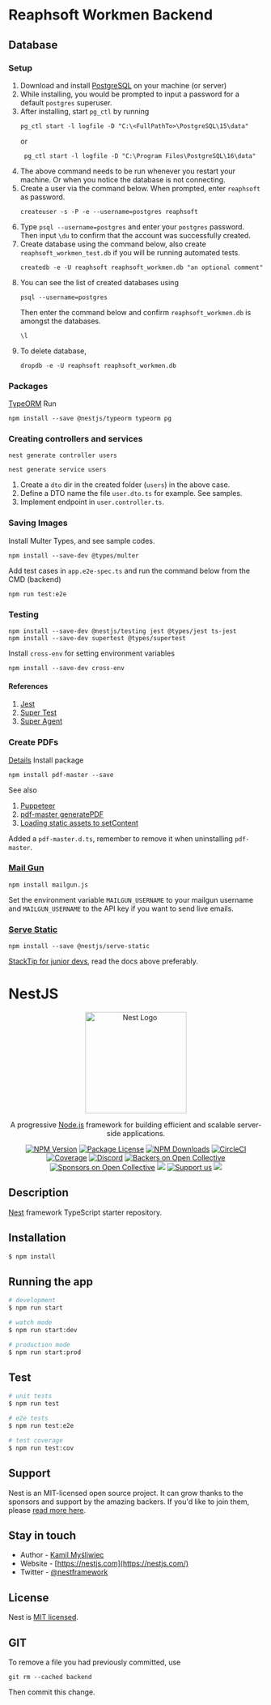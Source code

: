 # Reaphsoft Workmen Backend
## Database
### Setup
1. Download and install [PostgreSQL](https://www.postgresql.org/download/windows/) on your machine (or server)
2. While installing, you would be prompted to input a password for a default `postgres` superuser.
3. After installing, start `pg_ctl` by running
    ```
    pg_ctl start -l logfile -D "C:\<FullPathTo>\PostgreSQL\15\data"   
    ```
   or
   ```
    pg_ctl start -l logfile -D "C:\Program Files\PostgreSQL\16\data"    
   ```
4. The above command needs to be run whenever you restart your machine. Or when you notice the database is not connecting. 
5. Create a user via the command below. When prompted, enter `reaphsoft` as password.
    ```
    createuser -s -P -e --username=postgres reaphsoft
    ```
6. Type `psql --username=postgres` and enter your `postgres` password. Then input `\du` to confirm that the account was successfully created.
7. Create database using the command below, also create `reaphsoft_workmen_test.db` if you will be running automated tests.
    ```
    createdb -e -U reaphsoft reaphsoft_workmen.db "an optional comment"
    ```
8. You can see the list of created databases using
    ```
    psql --username=postgres
    ```
    Then enter the command below and confirm `reaphsoft_workmen.db` is amongst the databases.
    ```
    \l
    ```
9. To delete database, 
   ```
   dropdb -e -U reaphsoft reaphsoft_workmen.db
   ```

### Packages
[TypeORM](https://github.com/typeorm/typeorm?tab=readme-ov-file#step-by-step-guide)
Run 
```
npm install --save @nestjs/typeorm typeorm pg
```

### Creating controllers and services
```
nest generate controller users
```
```
nest generate service users
```

1. Create a `dto` dir in the created folder (`users`) in the above case.
2. Define a DTO name the file `user.dto.ts` for example. See samples.
3. Implement endpoint in `user.controller.ts`.

### Saving Images
Install Multer Types, and see sample codes.
```
npm install --save-dev @types/multer
```

Add test cases in `app.e2e-spec.ts` and run the command below from the CMD (backend)
```
npm run test:e2e
```

### Testing
```
npm install --save-dev @nestjs/testing jest @types/jest ts-jest
npm install --save-dev supertest @types/supertest
```
Install `cross-env` for setting environment variables
```
npm install --save-dev cross-env
```
#### References
1. [Jest](https://jestjs.io/)
2. [Super Test](https://github.com/ladjs/supertest)
3. [Super Agent](https://ladjs.github.io/superagent/#test-documentation)

### Create PDFs
[Details](https://github.com/chaitanyamogal/pdf-master)
Install package
```
npm install pdf-master --save
```
See also
1. [Puppeteer](https://pptr.dev/guides/pdf-generation)
2. [pdf-master generatePDF](https://github.com/chaitanyamogal/pdf-master/blob/main/src/index.js)
3. [Loading static assets to setContent](https://stackoverflow.com/a/69035580)

Added a `pdf-master.d.ts`, remember to remove it when uninstalling `pdf-master`.

### [Mail Gun](https://www.npmjs.com/package/mailgun.js)
```
npm install mailgun.js
```
Set the environment variable
`MAILGUN_USERNAME` to your mailgun username and `MAILGUN_USERNAME` to the API key if you want to send live emails.

### [Serve Static](https://docs.nestjs.com/recipes/serve-static)
```
npm install --save @nestjs/serve-static
```
[StackTip for junior devs](https://stackoverflow.com/questions/77173918/how-to-serve-static-files-on-nestjs), read the docs above preferably.

# NestJS

<p align="center">
  <a href="http://nestjs.com/" target="blank"><img src="https://nestjs.com/img/logo-small.svg" width="200" alt="Nest Logo" /></a>
</p>

[circleci-image]: https://img.shields.io/circleci/build/github/nestjs/nest/master?token=abc123def456
[circleci-url]: https://circleci.com/gh/nestjs/nest

  <p align="center">A progressive <a href="http://nodejs.org" target="_blank">Node.js</a> framework for building efficient and scalable server-side applications.</p>
    <p align="center">
<a href="https://www.npmjs.com/~nestjscore" target="_blank"><img src="https://img.shields.io/npm/v/@nestjs/core.svg" alt="NPM Version" /></a>
<a href="https://www.npmjs.com/~nestjscore" target="_blank"><img src="https://img.shields.io/npm/l/@nestjs/core.svg" alt="Package License" /></a>
<a href="https://www.npmjs.com/~nestjscore" target="_blank"><img src="https://img.shields.io/npm/dm/@nestjs/common.svg" alt="NPM Downloads" /></a>
<a href="https://circleci.com/gh/nestjs/nest" target="_blank"><img src="https://img.shields.io/circleci/build/github/nestjs/nest/master" alt="CircleCI" /></a>
<a href="https://coveralls.io/github/nestjs/nest?branch=master" target="_blank"><img src="https://coveralls.io/repos/github/nestjs/nest/badge.svg?branch=master#9" alt="Coverage" /></a>
<a href="https://discord.gg/G7Qnnhy" target="_blank"><img src="https://img.shields.io/badge/discord-online-brightgreen.svg" alt="Discord"/></a>
<a href="https://opencollective.com/nest#backer" target="_blank"><img src="https://opencollective.com/nest/backers/badge.svg" alt="Backers on Open Collective" /></a>
<a href="https://opencollective.com/nest#sponsor" target="_blank"><img src="https://opencollective.com/nest/sponsors/badge.svg" alt="Sponsors on Open Collective" /></a>
  <a href="https://paypal.me/kamilmysliwiec" target="_blank"><img src="https://img.shields.io/badge/Donate-PayPal-ff3f59.svg"/></a>
    <a href="https://opencollective.com/nest#sponsor"  target="_blank"><img src="https://img.shields.io/badge/Support%20us-Open%20Collective-41B883.svg" alt="Support us"></a>
  <a href="https://twitter.com/nestframework" target="_blank"><img src="https://img.shields.io/twitter/follow/nestframework.svg?style=social&label=Follow"></a>
</p>
  <!--[![Backers on Open Collective](https://opencollective.com/nest/backers/badge.svg)](https://opencollective.com/nest#backer)
  [![Sponsors on Open Collective](https://opencollective.com/nest/sponsors/badge.svg)](https://opencollective.com/nest#sponsor)-->

## Description

[Nest](https://github.com/nestjs/nest) framework TypeScript starter repository.

## Installation

```bash
$ npm install
```

## Running the app

```bash
# development
$ npm run start

# watch mode
$ npm run start:dev

# production mode
$ npm run start:prod
```

## Test

```bash
# unit tests
$ npm run test

# e2e tests
$ npm run test:e2e

# test coverage
$ npm run test:cov
```

## Support

Nest is an MIT-licensed open source project. It can grow thanks to the sponsors and support by the amazing backers. If you'd like to join them, please [read more here](https://docs.nestjs.com/support).

## Stay in touch

- Author - [Kamil Myśliwiec](https://kamilmysliwiec.com)
- Website - [https://nestjs.com](https://nestjs.com/)
- Twitter - [@nestframework](https://twitter.com/nestframework)

## License

Nest is [MIT licensed](LICENSE).


## GIT
To remove a file you had previously committed, use
```
git rm --cached backend
```

Then commit this change. 